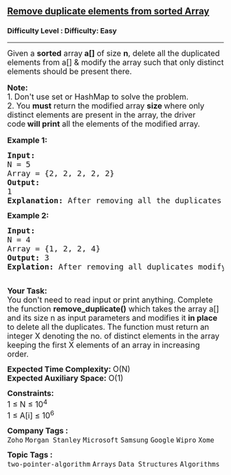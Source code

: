 <h2><a href="https://www.geeksforgeeks.org/problems/remove-duplicate-elements-from-sorted-array/0">Remove duplicate elements from sorted Array</a></h2><h3>Difficulty Level : Difficulty: Easy</h3><hr><div class="problems_problem_content__Xm_eO"><p><span style="font-size: 18px;">Given a <strong>sorted</strong> array<strong> a[]</strong> of size <strong>n</strong>, delete all the duplicated elements from a[] &amp; modify the array such that only distinct elements should be present there.</span><br><br><span style="font-size: 18px;"><strong>Note: </strong><br>1.<strong>&nbsp;</strong>Don't use set or HashMap to solve the problem.<br>2. You <strong>must</strong> return the modified array <strong>size </strong>where only distinct elements are present in the array, the driver code<strong>&nbsp;will print</strong> all the elements of the modified array.</span><br><br><span style="font-size: 18px;"><strong>Example 1:</strong></span></p>
<pre><span style="font-size: 18px;"><strong>Input:</strong>
N = 5
Array = {2, 2, 2, 2, 2}
<strong>Output:</strong> <br>1
<strong>Explanation:</strong> After removing all the duplicates only one instance of 2 will remain i.e. {2} so modify array will contains 2 at first position and you should <strong>return 1</strong> after modify the array.</span>
</pre>
<p><span style="font-size: 18px;"><strong>Example 2:</strong></span></p>
<pre><span style="font-size: 18px;"><strong>Input:</strong>
N = 4
Array = {1, 2, 2, 4}
<strong>Output:</strong> 3<br><strong>Explation: </strong>After removing all duplicates modify array will contains {1, 2, 4} at first 3 positions so you should <strong>return 3</strong> after modify the array.<br><br></span></pre>
<p><span style="font-size: 18px;"><strong>Your Task: &nbsp;</strong><br>You don't need to read input or print anything. Complete the function <strong>remove_duplicate()</strong> which takes the array a[] and its size n as input parameters and modifies it <strong>in place</strong> to delete all the duplicates. The function must return an integer X denoting the no. of distinct elements in the array keeping the first X elements of an array in increasing order.&nbsp;</span></p>
<p><span style="font-size: 18px;"><strong>Expected Time Complexity: </strong>O(N)<br><strong>Expected Auxiliary Space:</strong> O(1)</span></p>
<p><span style="font-size: 18px;"><strong>Constraints:</strong><br>1 ≤ N ≤ 10<sup>4</sup><br>1 ≤ A[i] ≤ 10<sup>6</sup></span></p></div><p><span style=font-size:18px><strong>Company Tags : </strong><br><code>Zoho</code>&nbsp;<code>Morgan Stanley</code>&nbsp;<code>Microsoft</code>&nbsp;<code>Samsung</code>&nbsp;<code>Google</code>&nbsp;<code>Wipro</code>&nbsp;<code>Xome</code>&nbsp;<br><p><span style=font-size:18px><strong>Topic Tags : </strong><br><code>two-pointer-algorithm</code>&nbsp;<code>Arrays</code>&nbsp;<code>Data Structures</code>&nbsp;<code>Algorithms</code>&nbsp;